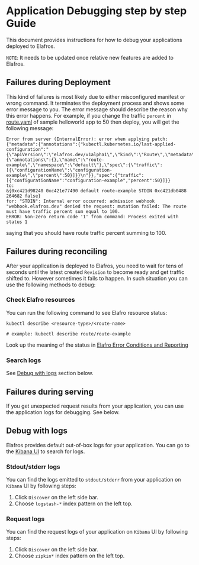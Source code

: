 # Application Debugging step by step Guide

This document provides instructions for how to debug your applications deployed
to Elafros.

`NOTE`: It needs to be updated once relative new features are added to Elafros.

## Failures during Deployment

This kind of failures is most likely due to either misconfigured manifest or wrong
command. It terminates the deployment process and shows some error message to
you. The error message should describe the reason why this error happens. For
example, if you change the traffic `percent` in [route.yaml](../../sample/helloworld/route.yaml)
of sample helloworld app to 50 then deploy, you will get the following message:

```
Error from server (InternalError): error when applying patch:
{"metadata":{"annotations":{"kubectl.kubernetes.io/last-applied-configuration":"{\"apiVersion\":\"elafros.dev/v1alpha1\",\"kind\":\"Route\",\"metadata\":{\"annotations\":{},\"name\":\"route-example\",\"namespace\":\"default\"},\"spec\":{\"traffic\":[{\"configurationName\":\"configuration-example\",\"percent\":50}]}}\n"}},"spec":{"traffic":[{"configurationName":"configuration-example","percent":50}]}}
to:
&{0xc421d98240 0xc421e77490 default route-example STDIN 0xc421db0488 264682 false}
for: "STDIN": Internal error occurred: admission webhook "webhook.elafros.dev" denied the request: mutation failed: The route must have traffic percent sum equal to 100.
ERROR: Non-zero return code '1' from command: Process exited with status 1
```

saying that you should have route traffic percent summing to 100.

## Failures during reconciling

After your application is deployed to Elafros, you need to wait for tens of
seconds until the latest created `Revision` to become ready and get traffic
shifted to. However sometimes it fails to happen. In such situation you can use
the following methods to debug:

### Check Elafro resources

You can run the following command to see Elafro resource status:

```
kubectl describe <resource-type>/<route-name>

# example: kubectl describe route/route-example
```

Look up the meaning of the status in
[Elafro Error Conditions and Reporting](../../blob/master/docs/spec/errors.md)

### Search logs

See [Debug with logs](#debug-with-logs) section below.


## Failures during serving

If you get unexpected request results from your application, you can use the
application logs for debugging. See below.

## Debug with logs

Elafros provides default out-of-box logs for your application. You can go to the
[Kibana UI](http://localhost:8001/api/v1/namespaces/monitoring/services/kibana-logging/proxy/app/kibana)
to search for logs.

### Stdout/stderr logs

You can find the logs emitted to `stdout/stderr` from your application on
`Kibana` UI by following steps:

1. Click `Discover` on the left side bar.
1. Choose `logstash-*` index pattern on the left top.

### Request logs

You can find the request logs of your application on `Kibana` UI by following
steps:

1. Click `Discover` on the left side bar.
1. Choose `zipkin*` index pattern on the left top.

